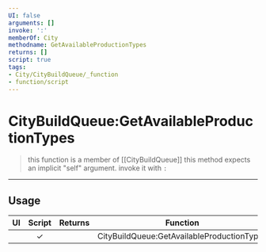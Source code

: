 ```yaml
---
UI: false
arguments: []
invoke: ':'
memberOf: City
methodname: GetAvailableProductionTypes
returns: []
script: true
tags:
- City/CityBuildQueue/_function
- function/script
---
```

# CityBuildQueue:GetAvailableProductionTypes
> this function is a member of [[CityBuildQueue]]
> this method expects an implicit "self" argument. invoke it with `:`
-----
## Usage
|  UI | Script | Returns | Function | Arguments |
|:---:|:------:|-------:|:--------:|:---------|
| |✓||CityBuildQueue:GetAvailableProductionTypes||
